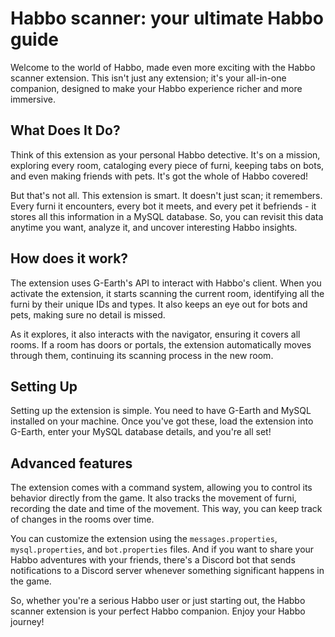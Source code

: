 # Habbo scanner: your ultimate Habbo guide

Welcome to the world of Habbo, made even more exciting with the Habbo scanner extension. This isn't just any extension; it's your all-in-one companion, designed to make your Habbo experience richer and more immersive.

## What Does It Do?

Think of this extension as your personal Habbo detective. It's on a mission, exploring every room, cataloging every piece of furni, keeping tabs on bots, and even making friends with pets. It's got the whole of Habbo covered!

But that's not all. This extension is smart. It doesn't just scan; it remembers. Every furni it encounters, every bot it meets, and every pet it befriends - it stores all this information in a MySQL database. So, you can revisit this data anytime you want, analyze it, and uncover interesting Habbo insights.

## How does it work?

The extension uses G-Earth's API to interact with Habbo's client. When you activate the extension, it starts scanning the current room, identifying all the furni by their unique IDs and types. It also keeps an eye out for bots and pets, making sure no detail is missed.

As it explores, it also interacts with the navigator, ensuring it covers all rooms. If a room has doors or portals, the extension automatically moves through them, continuing its scanning process in the new room.

## Setting Up

Setting up the extension is simple. You need to have G-Earth and MySQL installed on your machine. Once you've got these, load the extension into G-Earth, enter your MySQL database details, and you're all set!

## Advanced features

The extension comes with a command system, allowing you to control its behavior directly from the game. It also tracks the movement of furni, recording the date and time of the movement. This way, you can keep track of changes in the rooms over time.

You can customize the extension using the `messages.properties`, `mysql.properties`, and `bot.properties` files. And if you want to share your Habbo adventures with your friends, there's a Discord bot that sends notifications to a Discord server whenever something significant happens in the game.

So, whether you're a serious Habbo user or just starting out, the Habbo scanner extension is your perfect Habbo companion. Enjoy your Habbo journey!
